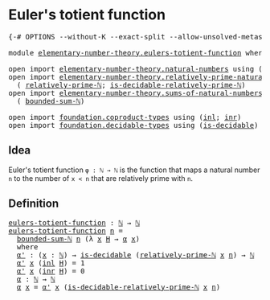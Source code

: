 # Euler's totient function

<pre class="Agda"><a id="37" class="Symbol">{-#</a> <a id="41" class="Keyword">OPTIONS</a> <a id="49" class="Pragma">--without-K</a> <a id="61" class="Pragma">--exact-split</a> <a id="75" class="Pragma">--allow-unsolved-metas</a> <a id="98" class="Symbol">#-}</a>

<a id="103" class="Keyword">module</a> <a id="110" href="elementary-number-theory.eulers-totient-function.html" class="Module">elementary-number-theory.eulers-totient-function</a> <a id="159" class="Keyword">where</a>

<a id="166" class="Keyword">open</a> <a id="171" class="Keyword">import</a> <a id="178" href="elementary-number-theory.natural-numbers.html" class="Module">elementary-number-theory.natural-numbers</a> <a id="219" class="Keyword">using</a> <a id="225" class="Symbol">(</a><a id="226" href="elementary-number-theory.natural-numbers.html#1444" class="Datatype">ℕ</a><a id="227" class="Symbol">)</a>
<a id="229" class="Keyword">open</a> <a id="234" class="Keyword">import</a> <a id="241" href="elementary-number-theory.relatively-prime-natural-numbers.html" class="Module">elementary-number-theory.relatively-prime-natural-numbers</a> <a id="299" class="Keyword">using</a>
  <a id="307" class="Symbol">(</a> <a id="309" href="elementary-number-theory.relatively-prime-natural-numbers.html#940" class="Function">relatively-prime-ℕ</a><a id="327" class="Symbol">;</a> <a id="329" href="elementary-number-theory.relatively-prime-natural-numbers.html#1456" class="Function">is-decidable-relatively-prime-ℕ</a><a id="360" class="Symbol">)</a>
<a id="362" class="Keyword">open</a> <a id="367" class="Keyword">import</a> <a id="374" href="elementary-number-theory.sums-of-natural-numbers.html" class="Module">elementary-number-theory.sums-of-natural-numbers</a> <a id="423" class="Keyword">using</a>
  <a id="431" class="Symbol">(</a> <a id="433" href="elementary-number-theory.sums-of-natural-numbers.html#1823" class="Function">bounded-sum-ℕ</a><a id="446" class="Symbol">)</a>

<a id="449" class="Keyword">open</a> <a id="454" class="Keyword">import</a> <a id="461" href="foundation.coproduct-types.html" class="Module">foundation.coproduct-types</a> <a id="488" class="Keyword">using</a> <a id="494" class="Symbol">(</a><a id="495" href="foundation.coproduct-types.html#1239" class="InductiveConstructor">inl</a><a id="498" class="Symbol">;</a> <a id="500" href="foundation.coproduct-types.html#1262" class="InductiveConstructor">inr</a><a id="503" class="Symbol">)</a>
<a id="505" class="Keyword">open</a> <a id="510" class="Keyword">import</a> <a id="517" href="foundation.decidable-types.html" class="Module">foundation.decidable-types</a> <a id="544" class="Keyword">using</a> <a id="550" class="Symbol">(</a><a id="551" href="foundation.decidable-types.html#1905" class="Function">is-decidable</a><a id="563" class="Symbol">)</a>
</pre>
## Idea

Euler's totient function `φ : ℕ → ℕ` is the function that maps a natural number `n` to the number of `x < n` that are relatively prime with `n`.

## Definition

<pre class="Agda"><a id="eulers-totient-function"></a><a id="748" href="elementary-number-theory.eulers-totient-function.html#748" class="Function">eulers-totient-function</a> <a id="772" class="Symbol">:</a> <a id="774" href="elementary-number-theory.natural-numbers.html#1444" class="Datatype">ℕ</a> <a id="776" class="Symbol">→</a> <a id="778" href="elementary-number-theory.natural-numbers.html#1444" class="Datatype">ℕ</a>
<a id="780" href="elementary-number-theory.eulers-totient-function.html#748" class="Function">eulers-totient-function</a> <a id="804" href="elementary-number-theory.eulers-totient-function.html#804" class="Bound">n</a> <a id="806" class="Symbol">=</a>
  <a id="810" href="elementary-number-theory.sums-of-natural-numbers.html#1823" class="Function">bounded-sum-ℕ</a> <a id="824" href="elementary-number-theory.eulers-totient-function.html#804" class="Bound">n</a> <a id="826" class="Symbol">(λ</a> <a id="829" href="elementary-number-theory.eulers-totient-function.html#829" class="Bound">x</a> <a id="831" href="elementary-number-theory.eulers-totient-function.html#831" class="Bound">H</a> <a id="833" class="Symbol">→</a> <a id="835" href="elementary-number-theory.eulers-totient-function.html#947" class="Function">α</a> <a id="837" href="elementary-number-theory.eulers-totient-function.html#829" class="Bound">x</a><a id="838" class="Symbol">)</a>
  <a id="842" class="Keyword">where</a>
  <a id="850" href="elementary-number-theory.eulers-totient-function.html#850" class="Function">α&#39;</a> <a id="853" class="Symbol">:</a> <a id="855" class="Symbol">(</a><a id="856" href="elementary-number-theory.eulers-totient-function.html#856" class="Bound">x</a> <a id="858" class="Symbol">:</a> <a id="860" href="elementary-number-theory.natural-numbers.html#1444" class="Datatype">ℕ</a><a id="861" class="Symbol">)</a> <a id="863" class="Symbol">→</a> <a id="865" href="foundation.decidable-types.html#1905" class="Function">is-decidable</a> <a id="878" class="Symbol">(</a><a id="879" href="elementary-number-theory.relatively-prime-natural-numbers.html#940" class="Function">relatively-prime-ℕ</a> <a id="898" href="elementary-number-theory.eulers-totient-function.html#856" class="Bound">x</a> <a id="900" href="elementary-number-theory.eulers-totient-function.html#804" class="Bound">n</a><a id="901" class="Symbol">)</a> <a id="903" class="Symbol">→</a> <a id="905" href="elementary-number-theory.natural-numbers.html#1444" class="Datatype">ℕ</a>
  <a id="909" href="elementary-number-theory.eulers-totient-function.html#850" class="Function">α&#39;</a> <a id="912" href="elementary-number-theory.eulers-totient-function.html#912" class="Bound">x</a> <a id="914" class="Symbol">(</a><a id="915" href="foundation.coproduct-types.html#1239" class="InductiveConstructor">inl</a> <a id="919" href="elementary-number-theory.eulers-totient-function.html#919" class="Bound">H</a><a id="920" class="Symbol">)</a> <a id="922" class="Symbol">=</a> <a id="924" class="Number">1</a>
  <a id="928" href="elementary-number-theory.eulers-totient-function.html#850" class="Function">α&#39;</a> <a id="931" href="elementary-number-theory.eulers-totient-function.html#931" class="Bound">x</a> <a id="933" class="Symbol">(</a><a id="934" href="foundation.coproduct-types.html#1262" class="InductiveConstructor">inr</a> <a id="938" href="elementary-number-theory.eulers-totient-function.html#938" class="Bound">H</a><a id="939" class="Symbol">)</a> <a id="941" class="Symbol">=</a> <a id="943" class="Number">0</a>
  <a id="947" href="elementary-number-theory.eulers-totient-function.html#947" class="Function">α</a> <a id="949" class="Symbol">:</a> <a id="951" href="elementary-number-theory.natural-numbers.html#1444" class="Datatype">ℕ</a> <a id="953" class="Symbol">→</a> <a id="955" href="elementary-number-theory.natural-numbers.html#1444" class="Datatype">ℕ</a>
  <a id="959" href="elementary-number-theory.eulers-totient-function.html#947" class="Function">α</a> <a id="961" href="elementary-number-theory.eulers-totient-function.html#961" class="Bound">x</a> <a id="963" class="Symbol">=</a> <a id="965" href="elementary-number-theory.eulers-totient-function.html#850" class="Function">α&#39;</a> <a id="968" href="elementary-number-theory.eulers-totient-function.html#961" class="Bound">x</a> <a id="970" class="Symbol">(</a><a id="971" href="elementary-number-theory.relatively-prime-natural-numbers.html#1456" class="Function">is-decidable-relatively-prime-ℕ</a> <a id="1003" href="elementary-number-theory.eulers-totient-function.html#961" class="Bound">x</a> <a id="1005" href="elementary-number-theory.eulers-totient-function.html#804" class="Bound">n</a><a id="1006" class="Symbol">)</a>
</pre>